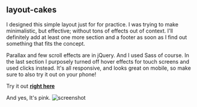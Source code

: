 ## layout-cakes

I designed this simple layout just for for practice. I was trying to make minimalistic, but effective; without tons of effects out of context. I'll definitely add at least one more section and a footer as soon as I find out something that fits the concept.

Parallax and few scroll effects are in jQuery. And I used Sass of course. In the last section I purposely turned off hover effects for touch screens and used clicks instead.
It's all responsive, and looks great on mobile, so make sure to also try it out on your phone!

Try it out [**right here**](https://tmszlbmrv.github.io/layout-cakes/)

And yes, It's pink.
![screenshot](/img/prlx5.gif)
